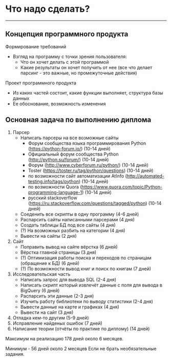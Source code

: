 
# Что надо сделать?
---

## Концепция программного продукта

Формирование требований
* Взгляд на программу с точки зрения пользователя:
   - Что он хочет делать с этой программой
   - Какие результаты он хочет получить от нее (все что делает парсинг - это важные, но промежуточные действия)

Проект программного продукта
* Из каких частей состоит, какие функции выполняет, структура базы данных
* Ее обоснование, возможность изменения

## Основная задача по выполнению диплома

1. Парсер
   * Написать парсеры на все возможные сайты
      - Форум сообщества языка программирования Python (https://python-forum.io/) (10-14 дней)
      - Официальный форум сообщества Python (http://python.su/forum/)             (10-14 дней)
      - Форум (http://www.cyberforum.ru/python/)                                  (10-14 дней)
      - Toster (https://toster.ru/tag/python/questions)                           (10-14 дней)
      - по возможности сайт автоматизации AtInfo (http://automated-testing.info/tags/python)  (10-14 дней)
      - по возможности Quora (https://www.quora.com/topic/Python-programming-language-1)      (10-14 дней)
      - русский stackoverflow (https://ru.stackoverflow.com/questions/tagged/python)          (10-14 дней)
   * Соеденить все скрипты в одну программу    (4-6 дней)
   * Распарсить сайты написанными парсерами    (4 дня)
   * Создать таблицы БД под все сайты          (4 дня)
   * (?) На возможных разбить на категории         (4 дня)
   * Вывести на сайты                          (2 дня)
2. Сайт
   * Поправить вывод на сайте вёрстка          (6 дней)
   * Вёрстка главной страницы                  (3 дня)
   * (?) Оптимизация работы поиска и переходов по страницам (обращение к БД)   (6 дней)
   * (?) По возможности вывод книг и поиск по книгам                           (7 дней)
3. Исследовательская часть
   * Написать запрос для вывода SQL            (2-4 дня)
   * Написать скрипт который извлечёт данные с поля для вывода в BigQuery  (6 дней)
   * Распарсить эти данные                     (2-3 дня)
   * Изучить работу библиотеки по выводу статистики    (2-4 дня)
   * Вывести данные на карте и графиках        (4 дня)
   * Вывести на сайт                           (3 дня)
4. Отладка кем-то другим (5-9 дней)
5. Исправление найденых ошибок (7 дней)
6. Написание теории (отчёты по практике по диплому) (14 дней)

Максимум на реализацию 178 дней около 6 месяцев.

Минимум - 56 дней около 2 месяцев Если не брать необязательные задания.
